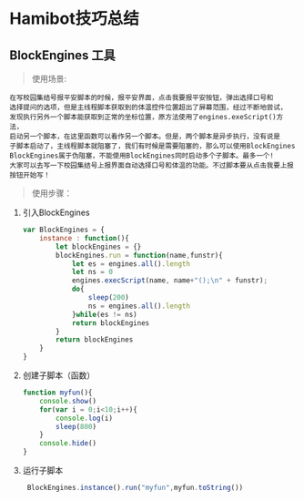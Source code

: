 # Hamibot技巧总结
## BlockEngines 工具
>使用场景:
    
    在写校园集结号报平安脚本的时候，报平安界面，点击我要报平安按钮，弹出选择口号和
    选择提问的选项，但是主线程脚本获取到的体温控件位置超出了屏幕范围，经过不断地尝试，
    发现执行另外一个脚本能获取到正常的坐标位置，原方法使用了engines.exeScript()方法，
    启动另一个脚本，在这里函数可以看作另一个脚本。但是，两个脚本是异步执行，没有说是
    子脚本启动了，主线程脚本就阻塞了，我们有时候是需要阻塞的，那么可以使用BlockEngines
    BlockEngines属于伪阻塞，不能使用BlockEngines同时启动多个子脚本。最多一个!
    大家可以去写一下校园集结号上报界面自动选择口号和体温的功能。不过脚本要从点击我要上报按钮开始写！

>使用步骤：
1. 引入BlockEngines
    ```js
    var BlockEngines = {
        instance : function(){
            let blockEngines = {}
            blockEngines.run = function(name,funstr){
                let es = engines.all().length
                let ns = 0
                engines.execScript(name, name+"();\n" + funstr);
                do{
                    sleep(200)
                    ns = engines.all().length
                }while(es != ns)
                return blockEngines
            }
            return blockEngines
        }
    }
    ```
2. 创建子脚本（函数）
   
    ```js
    function myfun(){
  		console.show()
  		for(var i = 0;i<10;i++){
       		console.log(i)
        	sleep(800)
        }
        console.hide()
    }
    ```

3. 运行子脚本 
   ```js
    BlockEngines.instance().run("myfun",myfun.toString())
   ```
    